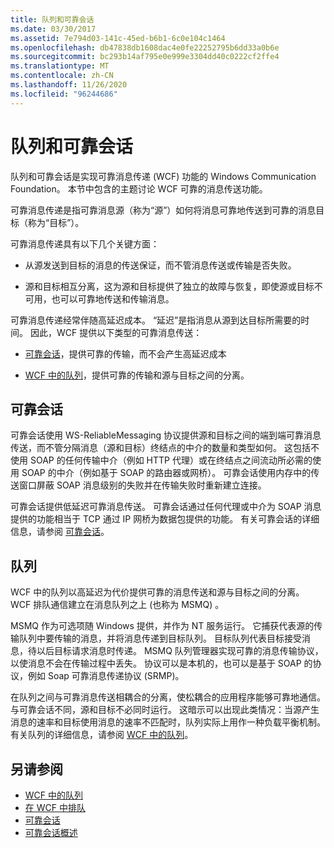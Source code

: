 ```yaml
---
title: 队列和可靠会话
ms.date: 03/30/2017
ms.assetid: 7e794d03-141c-45ed-b6b1-6c0e104c1464
ms.openlocfilehash: db47838db1608dac4e0fe22252795b6dd33a0b6e
ms.sourcegitcommit: bc293b14af795e0e999e3304dd40c0222cf2ffe4
ms.translationtype: MT
ms.contentlocale: zh-CN
ms.lasthandoff: 11/26/2020
ms.locfileid: "96244686"
---
```

# <a name="queues-and-reliable-sessions"></a>队列和可靠会话

队列和可靠会话是实现可靠消息传递 (WCF) 功能的 Windows Communication Foundation。 本节中包含的主题讨论 WCF 可靠的消息传送功能。  
  
 可靠消息传递是指可靠消息源（称为“源”）如何将消息可靠地传送到可靠的消息目标（称为“目标”）。  
  
 可靠消息传递具有以下几个关键方面：  
  
- 从源发送到目标的消息的传送保证，而不管消息传送或传输是否失败。  
  
- 源和目标相互分离，这为源和目标提供了独立的故障与恢复，即使源或目标不可用，也可以可靠地传送和传输消息。  
  
 可靠消息传递经常伴随高延迟成本。 “延迟”是指消息从源到达目标所需要的时间。 因此，WCF 提供以下类型的可靠消息传送：  
  
- [可靠会话](reliable-sessions.md)，提供可靠的传输，而不会产生高延迟成本  
  
- [WCF 中的队列](queues-in-wcf.md)，提供可靠的传输和源与目标之间的分离。  
  
## <a name="reliable-sessions"></a>可靠会话  

 可靠会话使用 WS-ReliableMessaging 协议提供源和目标之间的端到端可靠消息传送，而不管分隔消息（源和目标）终结点的中介的数量和类型如何。 这包括不使用 SOAP 的任何传输中介（例如 HTTP 代理）或在终结点之间流动所必需的使用 SOAP 的中介（例如基于 SOAP 的路由器或网桥）。 可靠会话使用内存中的传送窗口屏蔽 SOAP 消息级别的失败并在传输失败时重新建立连接。  
  
 可靠会话提供低延迟可靠消息传送。 可靠会话通过任何代理或中介为 SOAP 消息提供的功能相当于 TCP 通过 IP 网桥为数据包提供的功能。 有关可靠会话的详细信息，请参阅 [可靠会话](reliable-sessions.md)。  
  
## <a name="queues"></a>队列  

 WCF 中的队列以高延迟为代价提供可靠的消息传送和源与目标之间的分离。 WCF 排队通信建立在消息队列之上 (也称为 MSMQ) 。  
  
 MSMQ 作为可选项随 Windows 提供，并作为 NT 服务运行。 它捕获代表源的传输队列中要传输的消息，并将消息传递到目标队列。 目标队列代表目标接受消息，待以后目标请求消息时传递。 MSMQ 队列管理器实现可靠的消息传输协议，以使消息不会在传输过程中丢失。 协议可以是本机的，也可以是基于 SOAP 的协议，例如 Soap 可靠消息传递协议 (SRMP)。  
  
 在队列之间与可靠消息传送相耦合的分离，使松耦合的应用程序能够可靠地通信。 与可靠会话不同，源和目标不必同时运行。 这暗示可以出现此类情况：当源产生消息的速率和目标使用消息的速率不匹配时，队列实际上用作一种负载平衡机制。 有关队列的详细信息，请参阅 [WCF 中的队列](queues-in-wcf.md)。  
  
## <a name="see-also"></a>另请参阅

- [WCF 中的队列](queues-in-wcf.md)
- [在 WCF 中排队](queuing-in-wcf.md)
- [可靠会话](reliable-sessions.md)
- [可靠会话概述](reliable-sessions-overview.md)
